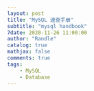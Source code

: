 ```yaml
---
layout: post
title: "MySQL 速查手册"
subtitle: "mysql handbook"
7date: 2020-11-26 11:00:00
author: "Randle"
catalog: true
mathjax: false
comments: true
tags:
    - MySQL
    - Database
---
```


